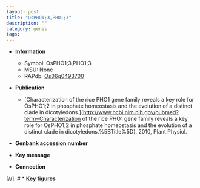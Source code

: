 ```yaml
---
layout: post
title: "OsPHO1;3,PHO1;3"
description: ""
category: genes
tags: 
---
```


* **Information**  
    + Symbol: OsPHO1;3,PHO1;3  
    + MSU: None  
    + RAPdb: [Os06g0493700](http://rapdb.dna.affrc.go.jp/viewer/gbrowse_details/irgsp1?name=Os06g0493700)  

* **Publication**  
    + [Characterization of the rice PHO1 gene family reveals a key role for OsPHO1;2 in phosphate homeostasis and the evolution of a distinct clade in dicotyledons.](http://www.ncbi.nlm.nih.gov/pubmed?term=Characterization of the rice PHO1 gene family reveals a key role for OsPHO1;2 in phosphate homeostasis and the evolution of a distinct clade in dicotyledons.%5BTitle%5D), 2010, Plant Physiol.

* **Genbank accession number**  

* **Key message**  

* **Connection**  

[//]: # * **Key figures**  


